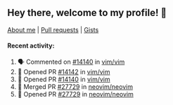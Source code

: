 ## Hey there, welcome to my profile! 👋

[About me](https://seandewar.github.io/)
 | [Pull requests](https://github.com/search?p=1&q=author%3Aseandewar+is%3Apr)
 | [Gists](https://gist.github.com/seandewar)

#### Recent activity:

<!--START_SECTION:activity-->
1. 🗣 Commented on [#14140](https://github.com/vim/vim/pull/14140#issuecomment-1978422323) in [vim/vim](https://github.com/vim/vim)
2. 💪 Opened PR [#14142](https://github.com/vim/vim/pull/14142) in [vim/vim](https://github.com/vim/vim)
3. 💪 Opened PR [#14140](https://github.com/vim/vim/pull/14140) in [vim/vim](https://github.com/vim/vim)
4. 🎉 Merged PR [#27729](https://github.com/neovim/neovim/pull/27729) in [neovim/neovim](https://github.com/neovim/neovim)
5. 💪 Opened PR [#27729](https://github.com/neovim/neovim/pull/27729) in [neovim/neovim](https://github.com/neovim/neovim)
<!--END_SECTION:activity-->

